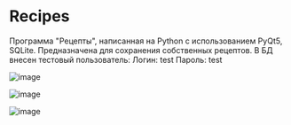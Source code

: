 # Recipes

Программа "Рецепты", написанная на Python с использованием PyQt5, SQLite. 
Предназначена для сохранения собственных рецептов.
В БД внесен тестовый пользователь:
Логин: test
Пароль: test

![image](https://user-images.githubusercontent.com/113894787/229386599-b5cd2b94-85cd-429c-b483-271990841be4.png)

![image](https://user-images.githubusercontent.com/113894787/229386625-748178f0-e62c-411f-b27f-4061ffa1a178.png)

![image](https://user-images.githubusercontent.com/113894787/229386566-9991eb22-e56b-44d9-a8aa-97f20d001466.png)
